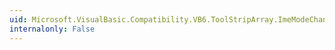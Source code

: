 ```yaml
---
uid: Microsoft.VisualBasic.Compatibility.VB6.ToolStripArray.ImeModeChanged
internalonly: False
---
```

